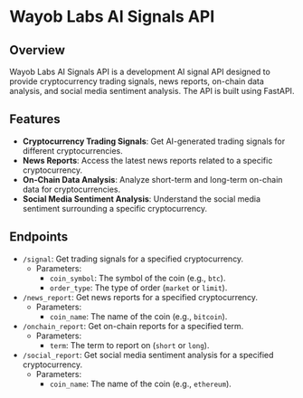 # Wayob Labs AI Signals API

## Overview
Wayob Labs AI Signals API is a development AI signal API designed to provide cryptocurrency trading signals, news reports, on-chain data analysis, and social media sentiment analysis. The API is built using FastAPI.

## Features
- **Cryptocurrency Trading Signals**: Get AI-generated trading signals for different cryptocurrencies.
- **News Reports**: Access the latest news reports related to a specific cryptocurrency.
- **On-Chain Data Analysis**: Analyze short-term and long-term on-chain data for cryptocurrencies.
- **Social Media Sentiment Analysis**: Understand the social media sentiment surrounding a specific cryptocurrency.

## Endpoints
- `/signal`: Get trading signals for a specified cryptocurrency.
    - Parameters:
        - `coin_symbol`: The symbol of the coin (e.g., `btc`).
        - `order_type`: The type of order (`market` or `limit`).
- `/news_report`: Get news reports for a specified cryptocurrency.
    - Parameters:
        - `coin_name`: The name of the coin (e.g., `bitcoin`).
- `/onchain_report`: Get on-chain reports for a specified term.
    - Parameters:
        - `term`: The term to report on (`short` or `long`).
- `/social_report`: Get social media sentiment analysis for a specified cryptocurrency.
    - Parameters:
        - `coin_name`: The name of the coin (e.g., `ethereum`).